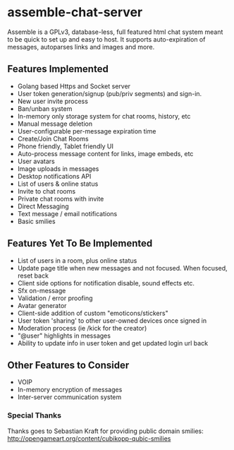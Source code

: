 # assemble-chat-server
Assemble is a GPLv3, database-less, full featured html chat system meant to be quick to set up and easy to host. It supports auto-expiration of messages, autoparses links and images and more.

## Features Implemented
* Golang based Https and Socket server
* User token generation/signup (pub/priv segments) and sign-in.
* New user invite process
* Ban/unban system
* In-memory only storage system for chat rooms, history, etc
* Manual message deletion
* User-configurable per-message expiration time
* Create/Join Chat Rooms
* Phone friendly, Tablet friendly UI
* Auto-process message content for links, image embeds, etc
* User avatars
* Image uploads in messages
* Desktop notifications API
* List of users & online status
* Invite to chat rooms
* Private chat rooms with invite
* Direct Messaging
* Text message / email notifications
* Basic smilies

## Features Yet To Be Implemented
* List of users in a room, plus online status
* Update page title when new messages and not focused. When focused, reset back
* Client side options for notification disable, sound effects etc.
* Sfx on-message
* Validation / error proofing
* Avatar generator
* Client-side addition of custom "emoticons/stickers"
* User token 'sharing' to other user-owned devices once signed in
* Moderation process (ie /kick for the creator)
* "@user" highlights in messages
* Ability to update info in user token and get updated login url back

## Other Features to Consider
* VOIP
* In-memory encryption of messages
* Inter-server communication system

### Special Thanks
Thanks goes to Sebastian Kraft for providing public domain smilies: http://opengameart.org/content/cubikopp-qubic-smilies
